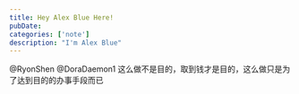 ```yaml
---
title: Hey Alex Blue Here!
pubDate: 
categories: ['note']
description: "I'm Alex Blue"
---
```


@RyonShen @DoraDaemon1 这么做不是目的，取到钱才是目的，这么做只是为了达到目的的办事手段而已